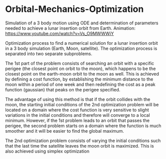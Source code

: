 # Orbital-Mechanics-Optimization
Simulation of a 3 body motion using ODE and determination of parameters needed to achieve a lunar insertion orbit from Earth.
Animation: https://www.youtube.com/watch?v=Vs_O9MWWWiY

Optimization process to find a numerical solution for a lunar insertion orbit in a 3 body simulation (Earth, Moon, satellite). The optimization process is separated into two separate subproblems. 

The 1st part of the problem consists of searching an orbit with a specific perigee (the closest point on orbit to the moon), which happens to be the closest point on the earth-moon orbit to the moon as well. This is achieved by defining a cost function, by establishing the minimum distance to the moon within a period of one week and then redefining the cost as a peak function (gaussian) that peaks on the perigee specified.

The advantage of using this method is that if the orbit collides with the moon, the starting initial conditions of the 2nd optimization problem will be located on a domain where the cost function is very sensitive to slight variations in the initial conditions and therefore will converge to a local minimum. However, if the 1st problem leads to an orbit that passes the perigee, the second problem starts on a domain where the function is much smoother and it will be easier to find the global maximum.

The 2nd optimization problem consists of varying the initial conditions such that the last time the satellite leaves the moon orbit is maximized. This is also achieved using simplex optimization

